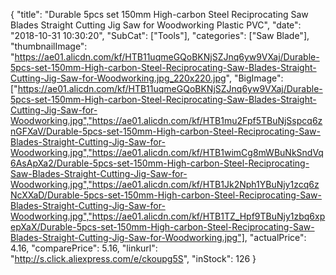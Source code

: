 {
	"title": "Durable 5pcs set 150mm High-carbon Steel Reciprocating Saw Blades Straight Cutting Jig Saw for Woodworking   Plastic PVC",
	"date": "2018-10-31 10:30:20",
	"SubCat": ["Tools"],
	"categories": ["Saw Blade"],
	"thumbnailImage": "https://ae01.alicdn.com/kf/HTB11uqmeGQoBKNjSZJnq6yw9VXaj/Durable-5pcs-set-150mm-High-carbon-Steel-Reciprocating-Saw-Blades-Straight-Cutting-Jig-Saw-for-Woodworking.jpg_220x220.jpg",
	"BigImage": ["https://ae01.alicdn.com/kf/HTB11uqmeGQoBKNjSZJnq6yw9VXaj/Durable-5pcs-set-150mm-High-carbon-Steel-Reciprocating-Saw-Blades-Straight-Cutting-Jig-Saw-for-Woodworking.jpg","https://ae01.alicdn.com/kf/HTB1mu2Fpf5TBuNjSspcq6znGFXaV/Durable-5pcs-set-150mm-High-carbon-Steel-Reciprocating-Saw-Blades-Straight-Cutting-Jig-Saw-for-Woodworking.jpg","https://ae01.alicdn.com/kf/HTB1wimCg8mWBuNkSndVq6AsApXa2/Durable-5pcs-set-150mm-High-carbon-Steel-Reciprocating-Saw-Blades-Straight-Cutting-Jig-Saw-for-Woodworking.jpg","https://ae01.alicdn.com/kf/HTB1Jk2Nph1YBuNjy1zcq6zNcXXaD/Durable-5pcs-set-150mm-High-carbon-Steel-Reciprocating-Saw-Blades-Straight-Cutting-Jig-Saw-for-Woodworking.jpg","https://ae01.alicdn.com/kf/HTB1TZ_Hpf9TBuNjy1zbq6xpepXaX/Durable-5pcs-set-150mm-High-carbon-Steel-Reciprocating-Saw-Blades-Straight-Cutting-Jig-Saw-for-Woodworking.jpg"],
	"actualPrice": 4.16,
	"comparePrice": 5.16,
	"linkurl": "http://s.click.aliexpress.com/e/ckoupg5S",
	"inStock": 126
}
